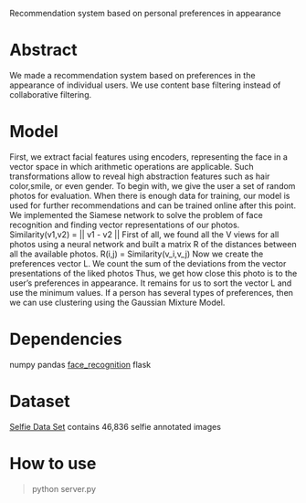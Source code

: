 ﻿Recommendation system based on personal preferences in appearance
# Abstract
We made a recommendation system based on preferences in the appearance of individual users. We use content base filtering instead of collaborative filtering.
# Model
First, we extract facial features using encoders, representing the face in a vector space in which arithmetic operations are applicable. Such transformations allow to reveal high abstraction features such as hair color,smile, or even gender.
To begin with, we give the user a set of random photos for evaluation. When there is enough data for training, our model is used for further recommendations and can be trained online after this point. We implemented the Siamese network to solve the problem of face recognition and finding vector representations of our photos.
Similarity(v1,v2) = || v1  - v2 ||
First of all, we found all the V views for all photos using a neural network and built a matrix R of the distances between all the available photos.
R(i,j) = Similarity(v_i,v_j)
Now we create the preferences vector L. We count the sum of the deviations from the vector presentations of the liked photos
Thus, we get how close this photo is to the user’s preferences in appearance. It remains for us to sort the vector L and use the minimum values.
If a person has several types of preferences, then we can use clustering using the Gaussian Mixture Model.
# Dependencies
numpy
pandas
[face_recognition](https://github.com/ageitgey/face_recognition)
flask
# Dataset
[Selfie Data Set](https://www.crcv.ucf.edu/data/Selfie/) contains 46,836 selfie annotated images
# How to use
> python server.py